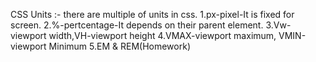 CSS Units :-
there are multiple of units in css.
1.px-pixel-It is fixed for screen.
2.%-pertcentage-It depends on their parent element.
3.Vw-viewport width,VH-viewport height
4.VMAX-viewport maximum, VMIN-viewport Minimum
5.EM & REM(Homework)